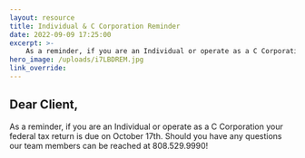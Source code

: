 ```yaml
---
layout: resource
title: Individual & C Corporation Reminder
date: 2022-09-09 17:25:00
excerpt: >-
    As a reminder, if you are an Individual or operate as a C Corporation your federal tax return is due on October 17th.
hero_image: /uploads/i7LBDREM.jpg
link_override:
---
```

<h2>Dear Client,</h2>
<p>As a reminder, if you are an Individual or operate as a C Corporation your federal tax return is due on October 17th. Should you have any questions our team members can be reached at 808.529.9990!</p>

